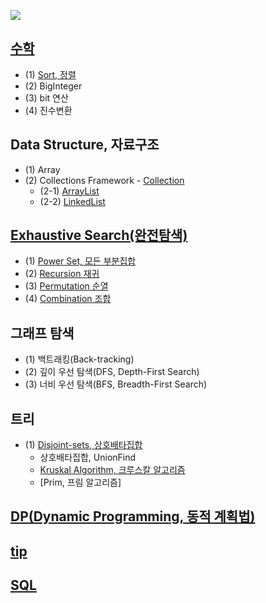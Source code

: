 ![](https://user-images.githubusercontent.com/30182987/58375588-4409f700-7f91-11e9-97e5-2b2f919f64cd.png)


## [수학](https://github.com/kHeNoTbB/Algorithm/tree/master/Math)
* (1) [Sort, 정렬](https://github.com/kHeNoTbB/Algorithm/tree/master/Sort)
* (2) BigInteger
* (3) bit 연산
* (4) 진수변환

## Data Structure, 자료구조
* (1) Array
* (2) Collections Framework - [Collection](https://github.com/kHeNoTbB/Algorithm/tree/master/Data%20Structure/Collection)
  * (2-1) [ArrayList](https://github.com/kHeNoTbB/Algorithm/tree/master/Data%20Structure/Collection/ArrayList)
  * (2-2) [LinkedList](https://github.com/kHeNoTbB/Algorithm/tree/master/Data%20Structure/Collection/LinkedList)

## [Exhaustive Search(완전탐색)](https://github.com/kHeNoTbB/Algorithm/tree/master/Exhaustive%20Search)
* (1) [Power Set, 모든 부분집합](https://github.com/kHeNoTbB/Algorithm/blob/master/Exhaustive%20Search/(1)%20PowerSet.md)
* (2) [Recursion 재귀](https://github.com/kHeNoTbB/Algorithm/blob/master/Exhaustive%20Search/(2)%20Recursion%20%EC%9E%AC%EA%B7%80.md)
* (3) [Permutation 순열](https://github.com/kHeNoTbB/Algorithm/tree/master/Exhaustive%20Search/(3)%20Permutation%20%EC%88%9C%EC%97%B4)
* (4) [Combination 조합](https://github.com/kHeNoTbB/Algorithm/blob/master/Exhaustive%20Search/(4)%20Combination%20%EC%A1%B0%ED%95%A9.md)

## 그래프 탐색
* (1) 백트래킹(Back-tracking)
* (2) 깊이 우선 탐색(DFS, Depth-First Search)
* (3) 너비 우선 탐색(BFS, Breadth-First Search)

## 트리
* (1) [Disjoint-sets, 상호배타집합](https://github.com/kHeNoTbB/Algorithm/tree/master/Disjoint-sets)
   * 상호배타집합, UnionFind
   * [Kruskal Algorithm, 크루스칼 알고리즘](https://github.com/kHeNoTbB/Algorithm/tree/master/Kruskal%20Algorithm)
   * [Prim, 프림 알고리즘]

## [DP(Dynamic Programming, 동적 계획법)](https://github.com/kHeNoTbB/Algorithm/tree/master/DP) 

## [tip](https://github.com/kHeNoTbB/Algorithm/tree/master/tip)

## [SQL](https://github.com/kHeNoTbB/Algorithm/tree/master/SQL)
